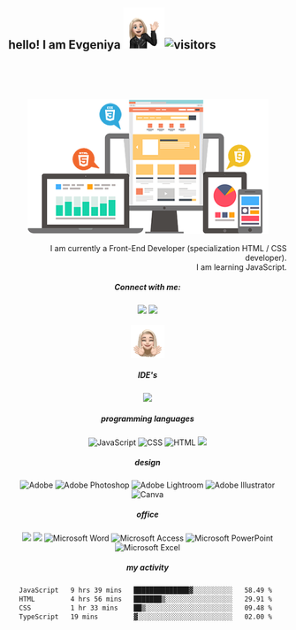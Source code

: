 ## hello! I am Evgeniya <img src="https://github.com/e-doschechnikova/e-doschechnikova/blob/main/hello.png?raw=true" width="75px">![visitors](https://visitor-badge.glitch.me/badge?page_id=e-doschechnikova.e-doschechnikova&left_color=black&right_color=pink)
<br>
<br>
<br>
<br>
<div align="center">
   <img
            src="https://github.com/e-doschechnikova/e-doschechnikova/blob/main/logo.png?raw=true"
            width="437px"
          />

<div/>
 <div>
        <p style="text-align: right">
       I am currently a Front-End Developer (specialization
HTML / CSS developer). <br> I am learning JavaScript.
          
##### Connect with me:
<a href="https://www.linkedin.com/in/e-doschechnikova/">
<img src="https://img.shields.io/badge/linkedin-0077B5.svg?style=flat-square&logo=linkedin&logoColor=white"/></a>
<a href="https://instagram.com/drobakova_ev">
<img src="https://img.shields.io/badge/instagram-E4405F.svg?style=flat-square&logo=instagram&logoColor=white"/></a> <br>
          <br>
          <img
            src="https://github.com/e-doschechnikova/e-doschechnikova/blob/main/1969FCE5-70D0-4EB0-8ACD-7C52801D7C85.png?raw=true"
            width="60px"
          />
        </p>
      </div>
<div>
  
##### IDE's

<img src="https://img.shields.io/badge/-Visual%20Studio%20Code-23A9F2?style=flat-square&logo=Visual%20Studio%20Code&logoColor=white"/>

##### programming languages

<img alt="JavaScript" src="https://img.shields.io/badge/JavaScript%20-%23F7DF1E.svg?style=flat-square&logo=javascript&logoColor=black">
<img alt="CSS" src="https://img.shields.io/badge/CSS%20-%231572B6.svg?style=flat-square&logo=css3&logoColor=white">
<img alt="HTML" src="https://img.shields.io/badge/HTML%20-%23E34F26.svg?style=flat-square&logo=html5&logoColor=white">
<img src="https://img.shields.io/badge/markdown-%23000000.svg?style=flat-square&logo=markdown&logoColor=white"/>

##### design

<img alt="Adobe" src="https://img.shields.io/badge/Adobe-%23FF0000.svg?style=flat-square&logo=adobe&logoColor=white"/>
<img alt="Adobe Photoshop" src="https://img.shields.io/badge/Adobe Photoshop-%2331A8FF.svg?style=flat-square&logo=adobephotoshop&logoColor=white"/>
<img alt="Adobe Lightroom" src="https://img.shields.io/badge/Adobe%20Lightroom-31A8FF.svg?style=flat-square&logo=Adobe%20Lightroom&logoColor=white" />
<img alt="Adobe Illustrator" src="https://img.shields.io/badge/Adobe Illustrator-%23FF9A00.svg?style=flat-square&logo=adobe%20illustrator&logoColor=white" />
<img alt="Canva" src="https://img.shields.io/badge/Canva-%2300C4CC.svg?style=flat-square&logo=Canva&logoColor=white" />

##### office

<img alr="Microsoft" src="https://img.shields.io/badge/Microsoft-0078D4?style=flat-square&logo=microsoft&logoColor=white" />
<img alr="Microsoft Office" src="https://img.shields.io/badge/Microsoft_Office-D83B01?style=flat-square&logo=microsoft-office&logoColor=white" />
<img alt="Microsoft Word" src="https://img.shields.io/badge/Microsoft_Word-2B579A?style=flat-square&logo=microsoft-word&logoColor=white"/>
<img alt="Microsoft Access" src="https://img.shields.io/badge/Microsoft_Access-A4373A?style=flat-square&logo=microsoft-access&logoColor=white"/>
<img alt="Microsoft PowerPoint" src="https://img.shields.io/badge/Microsoft_PowerPoint-B7472A?style=flat-square&logo=microsoft-powerpoint&logoColor=white" />
<img alt="Microsoft Excel" src="https://img.shields.io/badge/Microsoft_Excel-217346?style=flat-square&logo=microsoft-excel&logoColor=white" />

<div/>
  
##### my activity
  
<!--START_SECTION:waka-->
```text
JavaScript   9 hrs 39 mins   ██████████████▓░░░░░░░░░░   58.49 % 
HTML         4 hrs 56 mins   ███████▒░░░░░░░░░░░░░░░░░   29.91 % 
CSS          1 hr 33 mins    ██▒░░░░░░░░░░░░░░░░░░░░░░   09.48 % 
TypeScript   19 mins         ▓░░░░░░░░░░░░░░░░░░░░░░░░   02.00 % 
```
<!--END_SECTION:waka-->
